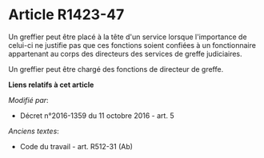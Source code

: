 # Article R1423-47

Un greffier peut être placé à la tête d'un service lorsque l'importance de celui-ci ne justifie pas que ces fonctions soient
confiées à un fonctionnaire appartenant au corps des directeurs des services de greffe judiciaires.

Un greffier peut être chargé des fonctions de directeur de greffe.

**Liens relatifs à cet article**

_Modifié par_:

  - Décret n°2016-1359 du 11 octobre 2016 - art. 5

_Anciens textes_:

  - Code du travail - art. R512-31 (Ab)
